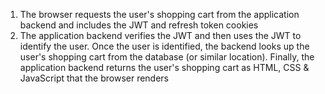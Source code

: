 1. The browser requests the user's shopping cart from the application backend and includes the JWT and refresh token cookies
1. The application backend verifies the JWT and then uses the JWT to identify the user. Once the user is identified, the backend looks up the user's shopping cart from the database (or similar location). Finally, the application backend returns the user's shopping cart as HTML, CSS & JavaScript that the browser renders